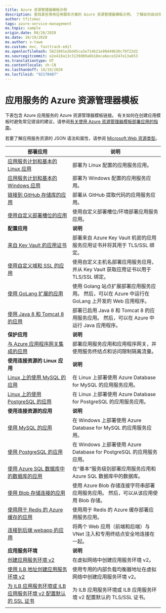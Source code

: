 ```yaml
---
title: Azure 资源管理器模板示例
description: 查找某些常用应用服务方案的 Azure 资源管理器模板示例。 了解如何自动完成应用服务部署或管理任务。
author: tfitzmac
tags: azure-service-management
ms.topic: sample
origin.date: 08/26/2020
ms.date: 10/19/2020
ms.author: v-tawe
ms.custom: mvc, fasttrack-edit
ms.openlocfilehash: 5821091e2bd45ca3e714b21e90d49630c79f22d2
ms.sourcegitcommit: e2e418a13c3139d09a6b18eca6ece3247e13a653
ms.translationtype: HT
ms.contentlocale: zh-CN
ms.lasthandoff: 10/19/2020
ms.locfileid: "92170487"
---
```

# <a name="azure-resource-manager-templates-for-app-service"></a>应用服务的 Azure 资源管理器模板

下表包含 Azure 应用服务的 Azure 资源管理器模板链接。 有关如何在创建应用模板时避免常见错误的建议，请参阅[有关使用 Azure 资源管理器模板部署应用的指南](deploy-resource-manager-template.md)。

若要了解应用服务资源的 JSON 语法和属性，请参阅 [Microsoft.Web 资源类型](https://docs.microsoft.com/azure/templates/microsoft.web/allversions)。

| 部署应用 | 说明 |
|-|-|
| [应用服务计划和基本的 Linux 应用](https://github.com/Azure/azure-quickstart-templates/tree/master/101-webapp-basic-linux) | 部署为 Linux 配置的应用服务应用。 |
| [应用服务计划和基本的 Windows 应用](https://github.com/Azure/azure-quickstart-templates/tree/master/101-webapp-basic-windows) | 部署为 Windows 配置的应用服务应用。 |
| [链接到 GitHub 存储库的应用](https://github.com/Azure/azure-quickstart-templates/tree/master/201-web-app-github-deploy)| 部署从 GitHub 提取代码的应用服务应用。 |
| [使用自定义部署槽位的应用](https://github.com/Azure/azure-quickstart-templates/tree/master/101-webapp-custom-deployment-slots)| 使用自定义部署槽位/环境部署应用服务应用。 |
|**配置应用**| **说明** |
| [来自 Key Vault 的应用证书](https://github.com/Azure/azure-quickstart-templates/tree/master/201-web-app-certificate-from-key-vault)| 部署来自 Azure Key Vault 机密的应用服务应用证书并将其用于 TLS/SSL 绑定。 |
| [使用自定义域和 SSL 的应用](https://github.com/Azure/azure-quickstart-templates/tree/master/201-web-app-custom-domain-and-ssl)| 使用自定义主机名部署应用服务应用，并从 Key Vault 获取应用证书以用于 TLS/SSL 绑定。 |
| [使用 GoLang 扩展的应用](https://github.com/Azure/azure-quickstart-templates/tree/master/101-webapp-with-golang)| 使用 Golang 站点扩展部署应用服务应用。 然后，可以在 Azure 中运行在 GoLang 上开发的 Web 应用程序。 |
| [使用 Java 8 和 Tomcat 8 的应用](https://github.com/Azure/azure-quickstart-templates/tree/master/201-web-app-java-tomcat)| 部署已启用 Java 8 和 Tomcat 8 的应用服务应用。 然后，可以在 Azure 中运行 Java 应用程序。 |
|**保护应用**| **说明** |
| [与 Azure 应用程序网关集成的应用](https://github.com/Azure/azure-quickstart-templates/tree/master/201-web-app-with-app-gateway-v2)| 部署应用服务应用和应用程序网关，并使用服务终结点和访问限制隔离流量。 |
|**使用连接资源的 Linux 应用**| **说明** |
| [Linux 上的使用 MySQL 的应用](https://github.com/Azure/azure-quickstart-templates/tree/master/101-webapp-linux-managed-mysql) | 在 Linux 上部署使用 Azure Database for MySQL 的应用服务应用。 |
| [Linux 上的使用 PostgreSQL 的应用](https://github.com/Azure/azure-quickstart-templates/tree/master/101-webapp-linux-managed-postgresql) | 在 Linux 上部署使用 Azure Database for PostgreSQL 的应用服务应用。 |
|**使用连接资源的应用**| **说明** |
| [使用 MySQL 的应用](https://github.com/Azure/azure-quickstart-templates/tree/master/101-webapp-managed-mysql)| 在 Windows 上部署使用 Azure Database for MySQL 的应用服务应用。 |
| [使用 PostgreSQL 的应用](https://github.com/Azure/azure-quickstart-templates/tree/master/101-webapp-managed-postgresql)| 在 Windows 上部署使用 Azure Database for PostgreSQL 的应用服务应用。 |
| [使用 Azure SQL 数据库中的数据库的应用](https://github.com/Azure/azure-quickstart-templates/tree/master/201-web-app-sql-database)| 在“基本”服务级别部署应用服务应用和 Azure SQL 数据库中的数据库。 |
| [使用 Blob 存储连接的应用](https://github.com/Azure/azure-quickstart-templates/tree/master/201-web-app-blob-connection)| 使用 Azure Blob 存储连接字符串部署应用服务应用。 然后，可以从该应用使用 Blob 存储。 |
| [使用用于 Redis 的 Azure 缓存的应用](https://github.com/Azure/azure-quickstart-templates/tree/master/201-web-app-with-redis-cache)| 使用用于 Redis 的 Azure 缓存部署应用服务应用。 |
| [连接到后端 webapp 的应用](https://github.com/Azure/azure-quickstart-templates/tree/master/101-webapp-privateendpoint-vnet-injection)| 将两个 Web 应用（前端和后端）与 VNet 注入和专用终结点安全地连接在一起。 |
|**应用服务环境**| **说明** |
| [创建应用服务环境 v2](https://github.com/Azure/azure-quickstart-templates/tree/master/201-web-app-asev2-create) | 在虚拟网络中创建应用服务环境 v2。 |
| [使用 ILB 地址创建应用服务环境 v2](https://github.com/Azure/azure-quickstart-templates/tree/master/201-web-app-asev2-ilb-create/) | 使用专用的内部负载均衡器地址在虚拟网络中创建应用服务环境 v2。 |
| [为 ILB 应用服务环境或 ILB 应用服务环境 v2 配置默认的 SSL 证书](https://github.com/Azure/azure-quickstart-templates/tree/master/201-web-app-ase-ilb-configure-default-ssl) | 为 ILB 应用服务环境或 ILB 应用服务环境 v2 配置默认的 TLS/SSL 证书。 |
| | |
